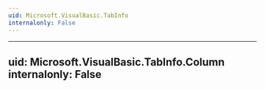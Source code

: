 ```yaml
---
uid: Microsoft.VisualBasic.TabInfo
internalonly: False
---
```


---
uid: Microsoft.VisualBasic.TabInfo.Column
internalonly: False
---
